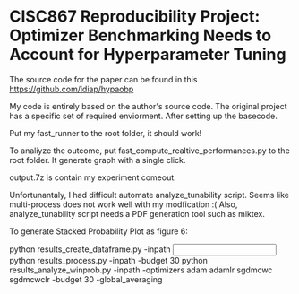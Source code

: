 # CISC867 Reproducibility Project: Optimizer Benchmarking Needs to Account for Hyperparameter Tuning 

The source code for the paper can be found in this https://github.com/idiap/hypaobp

My code is entirely based on the author's source code. The original project has a specific set of required enviorment. After setting up the basecode. 

Put my fast_runner to the root folder, it should work!

To analiyze the outcome, put fast_compute_realtive_performances.py to the root folder. It generate graph with a single click.

output.7z is contain my experiment comeout.

Unfortunantaly, I had difficult automate analyze_tunability script. Seems like multi-process does not work well with my modfication :(
Also, analyze_tunability script needs a PDF generation tool such as miktex.

To generate Stacked Probability Plot as figure 6:

python results_create_dataframe.py -inpath <Input file path> 
python results_process.py -inpath <root path> -budget 30 
python results_analyze_winprob.py -inpath <root path> -optimizers adam adamlr sgdmcwc sgdmcwclr -budget 30  -global_averaging
